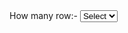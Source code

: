 <html>
<head>

<!-- Remember to include jQuery :) -->
<meta charset="utf-8">
  <meta name="viewport" content="width=device-width, initial-scale=1">

<link rel="stylesheet" type="text/css" href="ResponsiveTable.css">
<script>
	function createtable()
	{
		$('#eachTable').html("");
		var rows = $('#rows').val();
		if(rows=="")
		{
			alert("Please Select Number.");
			$('#eachTable').html("");
			return;
		}

		var eTable = '<div class="wrapper">';
		eTable += '<div class="table">';
		eTable += '<div class="row header green">'
			      +'<div class="cell">Name</div>'
			      +'<div class="cell">Age</div>'
			      +'<div class="cell">Gender</div>'
			      +'<div class="cell">Dob</div>'
			      +'<div class="cell">Action</div>'
			      +'</div>';

		for(var sl=1; sl<=rows; sl++)
		{

			eTable += '<div class="row">';
			eTable += '<div class="cell" data-title="Name"><input type="text"/></div>';
			eTable += '<div class="cell" data-title="Age"><input type="number"/></div>';
			eTable += '<div class="cell" data-title="Gender"><select id="gender" name="gender">'
					+'<option>Select</option>'
					+'<option>Male</option>'
					+'<option>Female</option>'
					+'</select></div>';
			eTable += '<div class="cell" data-title="Dob"><input type="date" name="dob" id="dob"/></div>';
			eTable += '<div class="cell" data-title="Action"><input type="submit" name="btnsubmit" id="btnsubmit" value="Click Here" class="btn btn-danger"/></div>';
			eTable += '</div>';
		}

		eTable += "</div></div>";
		$('#eachTable').html(eTable);
	}

</script>


</head>

<body class="bodyclass">
	How many row:-
	<select id="rows" onchange="createtable()">
		<option>Select</option>
		<option>1</option>
		<option>2</option>
		<option>3</option>
		<option>4</option>
		<option>5</option>
		<option>6</option>
	</select>
	<br/><br/>
	<div id="eachTable"></div>

</body>
<script src="jquery.min.js"></script>
</html>
